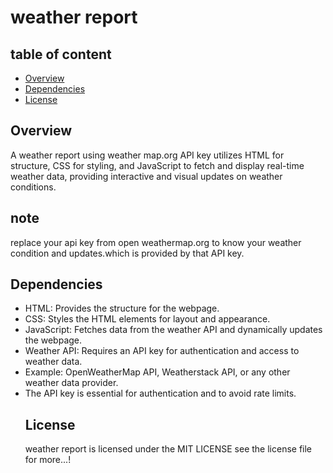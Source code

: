# weather report
## table of content
- [Overview](#overview)
- [Dependencies](#dependencies)
- [License](#license)
  
 ## Overview


A weather report using weather map.org API key utilizes HTML for structure, CSS for styling, and JavaScript to fetch and display real-time weather data, providing interactive and visual updates on weather conditions.
## note 
replace your api key from open weathermap.org to know your weather condition and updates.which is provided by that API key.

## Dependencies
- HTML: Provides the structure for the webpage.
- CSS: Styles the HTML elements for layout and appearance.
- JavaScript: Fetches data from the weather API and dynamically updates the webpage.
- Weather API: Requires an API key for authentication and access to weather data.
- Example: OpenWeatherMap API, Weatherstack API, or any other weather data provider.
- The API key is essential for authentication and to avoid rate limits.
  ## License
   weather report is licensed under the MIT LICENSE see the license file for more...!
